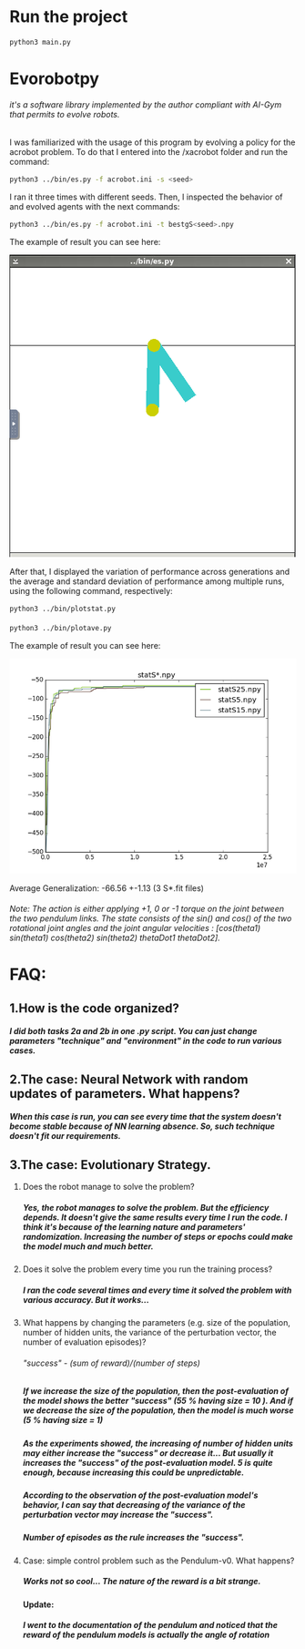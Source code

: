 # Run the project
```bash
python3 main.py
```


# Evorobotpy

######   it's a software library implemented by the author compliant with AI-Gym that permits to evolve robots.

I was familiarized with the usage of this program by evolving a policy for the acrobot problem. To
do that I entered into the /xacrobot folder and run the command:
```bash
python3 ../bin/es.py -f acrobot.ini -s <seed>
```
I ran it three times with different seeds. Then, I inspected the behavior of and evolved agents with the next commands:
```bash
python3 ../bin/es.py -f acrobot.ini -t bestgS<seed>.npy
```
The example of result you can see here:

![The behavior](https://raw.githubusercontent.com/Terminateit/Behavioral-and-Cognitive-Robotics/master/NN_policy/Files/BestS15.png)

After that, I  displayed the variation of performance across generations and the average and standard deviation of
performance among multiple runs, using the following command, respectively:
```bash
python3 ../bin/plotstat.py

python3 ../bin/plotave.py
```
The example of result you can see here:

![Plot of performance](https://raw.githubusercontent.com/Terminateit/Behavioral-and-Cognitive-Robotics/master/NN_policy/Files/statS.png)

Average Generalization: -66.56 +-1.13 (3 S*.fit files)

###### Note: The action is either applying +1, 0 or -1 torque on the joint between the two pendulum links. The state consists of the sin() and cos() of the two rotational joint angles and the joint angular velocities : [cos(theta1) sin(theta1) cos(theta2) sin(theta2) thetaDot1 thetaDot2].

# FAQ:

1.How is the code organized?
-
##### I did both tasks 2a and 2b in one .py script. You can just change parameters "technique" and "environment" in the code to run various cases.

2.The case: Neural Network with random updates of parameters. What happens?
-
  ##### When this case is run, you can see every time that the system doesn't become stable because of NN learning absence. So, such technique doesn't fit our requirements.

3.The case: Evolutionary Strategy.
-
1.  Does the robot manage to solve the problem? 
  
    ##### Yes, the robot manages to solve the problem. But the efficiency depends. It doesn't give the same results every time I run the code. I think it's because of the learning nature and parameters' randomization. Increasing the number of steps or epochs could make the model much and much better.

2. Does it solve the problem every time you run the training process?
  
    ##### I ran the code several times and every time it solved the problem with various accuracy. But it works...

3. What happens by changing the
parameters (e.g. size of the population, number of hidden units, the variance of the perturbation
vector, the number of evaluation episodes)?


    ######  "success" - (sum of reward)/(number of steps)
    ##### If we increase the size of the population, then the post-evaluation of the model shows the better "success" (55 % having size = 10 ). And if we decrease the size of the population, then the model is much worse (5 % having size = 1)

    ##### As the experiments showed, the increasing of number of hidden units may either increase the "success" or decrease it... But usually it increases the "success" of the post-evaluation model. 5 is quite enough, because increasing this could be unpredictable.

    ##### According to the observation of the post-evaluation model's behavior, I can say that decreasing of the variance of the perturbation vector may increase the "success".

    ##### Number of episodes as the rule increases the "success".


4.  Case: simple control problem such
as the Pendulum-v0. What happens?

      ##### Works not so cool... The nature of the reward is a bit strange. 

      #### Update:
      ##### I went to the documentation of the pendulum and noticed that the reward of the pendulum models is actually the angle of rotation 
